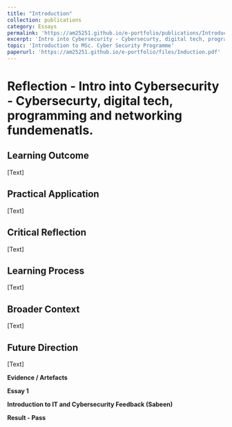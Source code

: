 ```yaml
---
title: "Introduction"
collection: publications
category: Essays
permalink: 'https://am25251.github.io/e-portfolio/publications/Introduction'
excerpt: 'Intro into Cybersecurity - Cybersecurty, digital tech, programming and networking fundemenatls.'
topic: 'Introduction to MSc. Cyber Security Programme'
paperurl: 'https://am25251.github.io/e-portfolio/files/Induction.pdf'
---
```


# Reflection - Intro into Cybersecurity - Cybersecurty, digital tech, programming and networking fundemenatls.


## Learning Outcome

[Text]

## Practical Application

[Text]

## Critical Reflection

[Text]

## Learning Process

[Text]

## Broader Context

[Text]

## Future Direction

[Text]

**Evidence / Artefacts**

**Essay 1**

**Introduction to IT and Cybersecurity Feedback (Sabeen)**

**Result - Pass**
